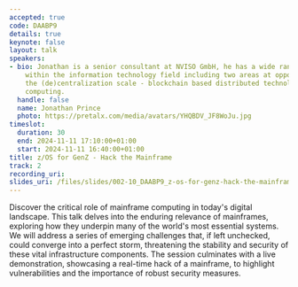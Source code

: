 ```yaml
---
accepted: true
code: DAABP9
details: true
keynote: false
layout: talk
speakers:
- bio: Jonathan is a senior consultant at NVISO GmbH, he has a wide range of interests
    within the information technology field including two areas at opposing ends of
    the (de)centralization scale - blockchain based distributed technologies and mainframe
    computing.
  handle: false
  name: Jonathan Prince
  photo: https://pretalx.com/media/avatars/YHQBDV_JF8WoJu.jpg
timeslot:
  duration: 30
  end: 2024-11-11 17:10:00+01:00
  start: 2024-11-11 16:40:00+01:00
title: z/OS for GenZ - Hack the Mainframe
track: 2
recording_uri: 
slides_uri: /files/slides/002-10_DAABP9_z-os-for-genz-hack-the-mainframe.pdf
---
```


Discover the critical role of mainframe computing in today's digital landscape.
This talk delves into the enduring relevance of mainframes, exploring how they underpin many of the world's most essential systems.
We will address a series of emerging challenges that, if left unchecked, could converge into a perfect storm, threatening the stability and security of these vital infrastructure components.
The session culminates with a live demonstration, showcasing a real-time hack of a mainframe, to highlight vulnerabilities and the importance of robust security measures.